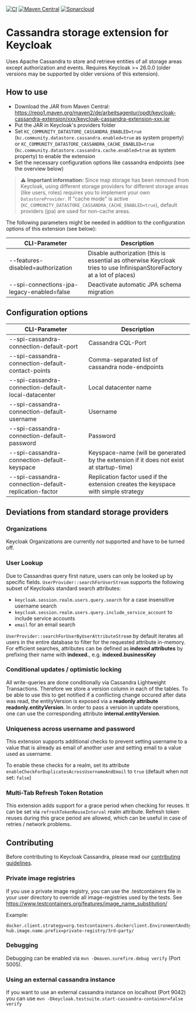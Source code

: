 [![CI](https://github.com/opdt/keycloak-cassandra-extension/workflows/CI/badge.svg)](https://github.com/opdt/keycloak-cassandra-extension/actions?query=workflow%3ACI)
[![Maven Central](https://img.shields.io/maven-central/v/de.arbeitsagentur.opdt/keycloak-cassandra-extension.svg)](https://search.maven.org/artifact/de.arbeitsagentur.opdt/keycloak-cassandra-extension)
[![Sonarcloud](https://sonarcloud.io/api/project_badges/measure?project=opdt_keycloak-cassandra-extension&metric=alert_status)](https://sonarcloud.io/summary/new_code?id=opdt_keycloak-cassandra-extension)

# Cassandra storage extension for Keycloak

Uses Apache Cassandra to store and retrieve entities of all storage areas except authorization and events.
Requires Keycloak >= 26.0.0 (older versions may be supported by older versions of this extension).

## How to use

- Download the JAR from Maven Central: https://repo1.maven.org/maven2/de/arbeitsagentur/opdt/keycloak-cassandra-extension/xxx/keycloak-cassandra-extension-xxx.jar
- Put the JAR in Keycloak's providers folder
- Set `KC_COMMUNITY_DATASTORE_CASSANDRA_ENABLED=true` (`kc.community.datastore.cassandra.enabled=true` as system property) or `KC_COMMUNITY_DATASTORE_CASSANDRA_CACHE_ENABLED=true` (`kc.community.datastore.cassandra.cache.enabled=true` as system property) to enable the extension
- Set the necessary configuration options like cassandra endpoints (see the overview below)

> :warning: **Important information:**
Since map storage has been removed from Keycloak, using different storage providers for different storage areas (like users, roles) requires you to implement your own `DatastoreProvider`.
If "cache mode" is active (`KC_COMMUNITY_DATASTORE_CASSANDRA_CACHE_ENABLED=true`), default providers (jpa) are used for non-cache areas.

The following parameters might be needed in addition to the configuration options of this extension (see below):

| CLI-Parameter                                      | Description                                                                                                            |
|----------------------------------------------------|------------------------------------------------------------------------------------------------------------------------|
| --features-disabled=authorization                  | Disable authorization (this is essential as otherwise Keycloak tries to use InfinispanStoreFactory at a lot of places) |
| --spi-connections-jpa-legacy-enabled=false         | Deactivate automatic JPA schema migration                                                                              |

## Configuration options

| CLI-Parameter                                         | Description                                                                             |
|-------------------------------------------------------|-----------------------------------------------------------------------------------------|
| --spi-cassandra-connection-default-port               | Cassandra CQL-Port                                                                      |
| --spi-cassandra-connection-default-contact-points     | Comma-separated list of cassandra node-endpoints                                        |
| --spi-cassandra-connection-default-local-datacenter   | Local datacenter name                                                                   |
| --spi-cassandra-connection-default-username           | Username                                                                                |
| --spi-cassandra-connection-default-password           | Password                                                                                |
| --spi-cassandra-connection-default-keyspace           | Keyspace-name (will be generated by the extension if it does not exist at startup-time) |
| --spi-cassandra-connection-default-replication-factor | Replication factor used if the extension creates the keyspace with simple strategy      |

## Deviations from standard storage providers

### Organizations

Keycloak Organizations are currently *not* supported and have to be turned off.

### User Lookup
Due to Cassandras query first nature, users can only be looked up by specific fields.
`UserProvider::searchForUserStream` supports the following subset of Keycloaks standard search attributes:
- `keycloak.session.realm.users.query.search` for a case insensitive username search
- `keycloak.session.realm.users.query.include_service_account` to include service accounts
- `email` for an email search

`UserProvider::searchForUserByUserAttributeStream` by default iterates all users in the entire database to filter for the requested attribute in-memory.
For efficient searches, attributes can be defined as **indexed attributes** by prefixing their name with **indexed.**, e.g. **indexed.businessKey**

### Conditional updates / optimistic locking
All write-queries are done conditionally via Cassandra Lightweight Transactions. Therefore we store a version column in each of the tables. To be able to use this to get notified if a conflicting change occured after data was read, the entityVersion is exposed via a **readonly attribute readonly.entityVersion**.
In order to pass a version in update operations, one can use the corresponding attribute **internal.entityVersion**.

### Uniqueness across username and password

This extension supports additional checks to prevent setting username to a value that is already as email of another user and setting email to a value used as username.

To enable these checks for a realm, set its attribute `enableCheckForDuplicatesAcrossUsernameAndEmail` to `true` (default when not set: `false`)

### Multi-Tab Refresh Token Rotation
This extension adds support for a grace period when checking for reuses. It can be set via `refreshTokenReuseInterval` realm attribute. Refresh token reuses during this grace period are allowed, which can be useful in case of retries / network problems.

## Contributing

Before contributing to Keycloak Cassandra, please read our [contributing guidelines](CONTRIBUTING.md).

### Private image registries

If you use a private image registry, you can use the .testcontainers file in your user directory to override all
image-registries used by the tests.
See https://www.testcontainers.org/features/image_name_substitution/

Example:

```properties
docker.client.strategy=org.testcontainers.dockerclient.EnvironmentAndSystemPropertyClientProviderStrategy
hub.image.name.prefix=private-registry/3rd-party/
```

### Debugging

Debugging can be enabled via `mvn -Dmaven.surefire.debug verify` (Port 5005).

### Using an external cassandra instance

If you want to use an external cassandra instance on localhost (Port 9042) you can
use `mvn -Dkeycloak.testsuite.start-cassandra-container=false verify`
